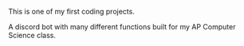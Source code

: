 This is one of my first coding projects.

A discord bot with many different functions built for my AP Computer Science class.
